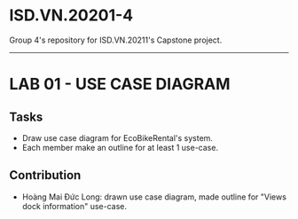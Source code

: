 # ISD.VN.20201-4
Group 4's repository for ISD.VN.20211's Capstone project.

---
# LAB 01 - USE CASE DIAGRAM
## Tasks
- Draw use case diagram for EcoBikeRental's system.
- Each member make an outline for at least 1 use-case. 
## Contribution
- Hoàng Mai Đức Long: drawn use case diagram, made outline for "Views dock information" use-case.
